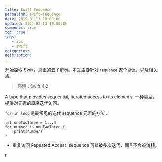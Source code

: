 ```yaml
---
title: Swift Sequence
permalink: swift-sequence
date: 2019-03-13 10:00:00
updated: 2019-03-13 10:00:00
comments: true
toc: true
tags:
   - ios
   - swift
categories:
description:
---
```


开始探索 Swift，真正的去了解她。本文主要针对 `sequence` 这个协议，以及相关点。

> 环境：Swift 4.2

A type that provides sequential, iterated access to its elements. 一种类型，提供对元素的顺序迭代访问。

`for-in loop` 是最常见的迭代 sequence 元素的方法：

```
let oneTwoThree = 1...3
for number in oneTwoThree {
    print(number)
}
```

<!-- more -->


- 重复访问 Repeated Access. sequence 可以被多次迭代，而且不会被消耗。































r

